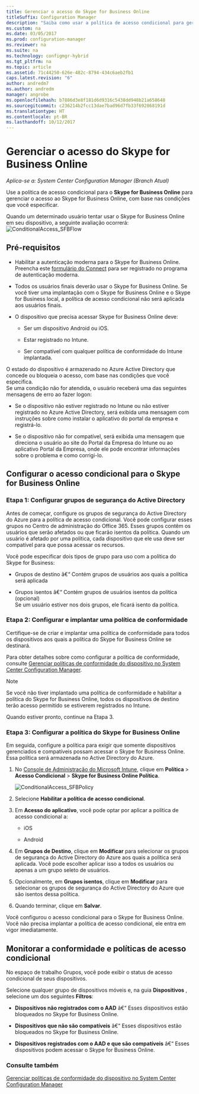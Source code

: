 ```yaml
---
title: Gerenciar o acesso do Skype for Business Online
titleSuffix: Configuration Manager
description: "Saiba como usar a política de acesso condicional para gerenciar o acesso ao Skype for Business Online."
ms.custom: na
ms.date: 03/05/2017
ms.prod: configuration-manager
ms.reviewer: na
ms.suite: na
ms.technology: configmgr-hybrid
ms.tgt_pltfrm: na
ms.topic: article
ms.assetid: 71c44250-626e-482c-8794-434c6aeb2fb1
caps.latest.revision: "6"
author: andredm7
ms.author: andredm
manager: angrobe
ms.openlocfilehash: b7886d3e8f181d6d9316c5438dd948b21a658648
ms.sourcegitcommit: c236214b2fcc13dae7bad96d7fb33f692868191d
ms.translationtype: HT
ms.contentlocale: pt-BR
ms.lasthandoff: 10/12/2017
---
```

# <a name="manage-skype-for-business-online-access"></a>Gerenciar o acesso do Skype for Business Online

*Aplica-se a: System Center Configuration Manager (Branch Atual)*


Use a política de acesso condicional para o  **Skype for Business Online** para gerenciar o acesso ao Skype for Business Online, com base nas condições que você especificar.  


 Quando um determinado usuário tentar usar o Skype for Business Online em seu dispositivo, a seguinte avaliação ocorrerá:![ConditionalAccess&#95;SFBFlow](media/ConditionalAccess_SFBFlow.png)  

## <a name="prerequisites"></a>Pré-requisitos  

-   Habilitar a autenticação moderna para o Skype for Business Online. Preencha este [formulário do Connect](https://connect.microsoft.com/office/Survey/NominationSurvey.aspx?SurveyID=17299&ProgramID=8715) para ser registrado no programa de autenticação moderna.  

-   Todos os usuários finais deverão usar o Skype for Business Online. Se você tiver uma implantação com o Skype for Business Online e o Skype for Business local, a política de acesso condicional não será aplicada aos usuários finais.  

-   O dispositivo que precisa acessar Skype for Business Online deve:  

    -   Ser um dispositivo Android ou iOS.  

    -   Estar registrado no Intune.  

    -   Ser compatível com qualquer política de conformidade do Intune implantada.  

 O estado do dispositivo é armazenado no Azure Active Directory que concede ou bloqueia o acesso, com base nas condições que você especifica.  
Se uma condição não for atendida, o usuário receberá uma das seguintes mensagens de erro ao fazer logon:  

-   Se o dispositivo não estiver registrado no Intune ou não estiver registrado no Azure Active Directory, será exibida uma mensagem com instruções sobre como instalar o aplicativo do portal da empresa e registrá-lo.  

-   Se o dispositivo não for compatível, será exibida uma mensagem que direciona o usuário ao site do Portal da Empresa do Intune ou ao aplicativo Portal da Empresa, onde ele pode encontrar informações sobre o problema e como corrigi-lo.  

## <a name="configure-conditional-access-for-skype-for-business-online"></a>Configurar o acesso condicional para o Skype for Business Online  

### <a name="step-1-configure-active-directory-security-groups"></a>Etapa 1: Configurar grupos de segurança do Active Directory  
 Antes de começar, configure os grupos de segurança do Active Directory do Azure para a política de acesso condicional. Você pode configurar esses grupos no Centro de administração do Office 365. Esses grupos contêm os usuários que serão afetados ou que ficarão isentos da política. Quando um usuário é afetado por uma política, cada dispositivo que ele usa deve ser compatível para que possa acessar os recursos.  

 Você pode especificar dois tipos de grupo para uso com a política do Skype for Business:  

-   Grupos de destino â€“ Contém grupos de usuários aos quais a política será aplicada  

-   Grupos isentos â€“ Contém grupos de usuários isentos da política (opcional)  
    Se um usuário estiver nos dois grupos, ele ficará isento da política.  

### <a name="step-2-configure-and-deploy-a-compliance-policy"></a>Etapa 2: Configurar e implantar uma política de conformidade  
 Certifique-se de criar e implantar uma política de conformidade para todos os dispositivos aos quais a política do Skype for Business Online se destinará.  

 Para obter detalhes sobre como configurar a política de conformidade, consulte [Gerenciar políticas de conformidade do dispositivo no System Center Configuration Manager](../../protect/deploy-use/device-compliance-policies.md).  

> [!NOTE]  
>  Se você não tiver implantado uma política de conformidade e habilitar a política do Skype for Business Online, todos os dispositivos de destino terão acesso permitido se estiverem registrados no Intune.  

 Quando estiver pronto, continue na Etapa 3.  

### <a name="step-3-configure-the-skype-for-business-online-policy"></a>Etapa 3: Configurar a política do Skype for Business Online  
 Em seguida, configure a política para exigir que somente dispositivos gerenciados e compatíveis possam acessar o Skype for Business Online. Essa política será armazenada no Active Directory do Azure.  

1.  No [Console de Administração do Microsoft Intune](https://manage.microsoft.com), clique em **Política** > **Acesso Condicional** > **Skype for Business Online Política**.  

     ![ConditionalAccess&#95;SFBPolicy](media/ConditionalAccess_SFBPolicy.png)  

2.  Selecione **Habilitar a política de acesso condicional**.  

3.  Em **Acesso do aplicativo**, você pode optar por aplicar a política de acesso condicional a:  

    -   iOS  

    -   Android  

4.  Em **Grupos de Destino**, clique em **Modificar** para selecionar os grupos de segurança do Active Directory do Azure aos quais a política será aplicada. Você pode escolher aplicar isso a todos os usuários ou apenas a um grupo seleto de usuários.  

5.  Opcionalmente, em **Grupos isentos**, clique em **Modificar** para selecionar os grupos de segurança do Active Directory do Azure que são isentos dessa política.  

6.  Quando terminar, clique em **Salvar**.  

 Você configurou o acesso condicional para o Skype for Business Online. Você não precisa implantar a política de acesso condicional, ele entra em vigor imediatamente.  

## <a name="monitor-the-compliance-and-conditional-access-policies"></a>Monitorar a conformidade e políticas de acesso condicional  
 No espaço de trabalho Grupos, você pode exibir o status de acesso condicional de seus dispositivos.  

 Selecione qualquer grupo de dispositivos móveis e, na guia **Dispositivos** , selecione um dos seguintes **Filtros**:  

-   **Dispositivos não registrados com o AAD** â€“ Esses dispositivos estão bloqueados no Skype for Business Online.  

-   **Dispositivos que não são compatíveis** â€“ Esses dispositivos estão bloqueados no Skype for Business Online.  

-   **Dispositivos registrados com o AAD e que são compatíveis** â€“ Esses dispositivos podem acessar o Skype for Business Online.  

### <a name="see-also"></a>Consulte também  

 [Gerenciar políticas de conformidade do dispositivo no System Center Configuration Manager](../../protect/deploy-use/device-compliance-policies.md)
